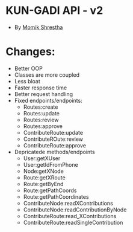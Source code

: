 # KUN-GADI API - v2
- By <a href="github.com/PG-Momik">Momik Shrestha</a>
# Changes:
- Better OOP 
- Classes are more coupled
- Less bloat
- Faster response time
- Better request handling
- Fixed endpoints/endpoints: 
  - Routes:create
  - Routes:update
  - Routes:review
  - Routes:approve
  - ContributeRoute:update
  - ContributeROute:review
  - ContributeRoute:approve
- Depricatede methods/endpoints
  - User:getXUser
  - User:getIdFromPhone
  - Node:getXNode
  - Route:getXRoute
  - Route:getByEnd
  - Route:getPathCoords
  - Route:getPathCoordinates
  - ContributeNode:readXContributions
  - ContributeNode:readContributionByNode
  - ContributeRoute:read_XContributions
  - ContributeRoute:readSingleContribution
